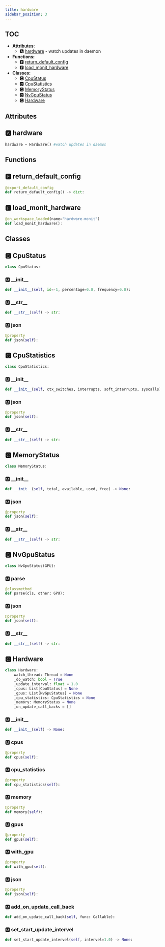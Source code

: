 ```yaml
---
title: hardware
sidebar_position: 3
---
```


## TOC

- **Attributes:**
  - 🅰 [hardware](#🅰-hardware) - watch updates in daemon
- **Functions:**
  - 🅵 [return\_default\_config](#🅵-return_default_config)
  - 🅵 [load\_monit\_hardware](#🅵-load_monit_hardware)
- **Classes:**
  - 🅲 [CpuStatus](#🅲-cpustatus)
  - 🅲 [CpuStatistics](#🅲-cpustatistics)
  - 🅲 [MemoryStatus](#🅲-memorystatus)
  - 🅲 [NvGpuStatus](#🅲-nvgpustatus)
  - 🅲 [Hardware](#🅲-hardware)

## Attributes

## 🅰 hardware

```python
hardware = Hardware() #watch updates in daemon
```


## Functions

## 🅵 return\_default\_config

```python
@export_default_config
def return_default_config() -> dict:
```
## 🅵 load\_monit\_hardware

```python
@on_workspace_loaded(name="hardware-monit")
def load_monit_hardware():
```

## Classes

## 🅲 CpuStatus

```python
class CpuStatus:
```


### 🅼 \_\_init\_\_

```python
def __init__(self, id=-1, percentage=0.0, frequency=0.0):
```
### 🅼 \_\_str\_\_

```python
def __str__(self) -> str:
```
### 🅼 json

```python
@property
def json(self):
```
## 🅲 CpuStatistics

```python
class CpuStatistics:
```


### 🅼 \_\_init\_\_

```python
def __init__(self, ctx_switches, interrupts, soft_interrupts, syscalls) -> None:
```
### 🅼 json

```python
@property
def json(self):
```
### 🅼 \_\_str\_\_

```python
def __str__(self) -> str:
```
## 🅲 MemoryStatus

```python
class MemoryStatus:
```


### 🅼 \_\_init\_\_

```python
def __init__(self, total, available, used, free) -> None:
```
### 🅼 json

```python
@property
def json(self):
```
### 🅼 \_\_str\_\_

```python
def __str__(self) -> str:
```
## 🅲 NvGpuStatus

```python
class NvGpuStatus(GPU):
```


### 🅼 parse

```python
@classmethod
def parse(cls, other: GPU):
```
### 🅼 json

```python
@property
def json(self):
```
### 🅼 \_\_str\_\_

```python
def __str__(self) -> str:
```
## 🅲 Hardware

```python
class Hardware:
    watch_thread: Thread = None
    _do_watch: bool = True
    _update_interval: float = 1.0
    _cpus: List[CpuStatus] = None
    _gpus: List[NvGpuStatus] = None
    _cpu_statistics: CpuStatistics = None
    _memory: MemoryStatus = None
    _on_update_call_backs = []
```


### 🅼 \_\_init\_\_

```python
def __init__(self) -> None:
```
### 🅼 cpus

```python
@property
def cpus(self):
```
### 🅼 cpu\_statistics

```python
@property
def cpu_statistics(self):
```
### 🅼 memory

```python
@property
def memory(self):
```
### 🅼 gpus

```python
@property
def gpus(self):
```
### 🅼 with\_gpu

```python
@property
def with_gpu(self):
```
### 🅼 json

```python
@property
def json(self):
```
### 🅼 add\_on\_update\_call\_back

```python
def add_on_update_call_back(self, func: Callable):
```
### 🅼 set\_start\_update\_intervel

```python
def set_start_update_intervel(self, intervel=1.0) -> None:
```
